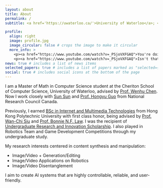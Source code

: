 ```yaml
---
layout: about
title: About
permalink: /
subtitle: <a href='https://uwaterloo.ca/'>University of Waterloo</a>; <a href='https://vectorinstitute.ai/'>Vector Institute</a>;

profile:
  align: right
  image: profile.jpg
  image_circular: false # crops the image to make it circular
  more_info: >
    <p><a href="https://www.youtube.com/watch?v=_PSjoVXFGAQ">You're doing what you love.</a></p>
    <p><a href="https://www.youtube.com/watch?v=_PSjoVXFGAQ">Isn't that enough?</a></p>
news: true # includes a list of news items
selected_papers: true # includes a list of papers marked as "selected={true}"
social: true # includes social icons at the bottom of the page
---
```


I am a Master of Math in Computer Science student at the Cheriton School of Computer Science, University of Waterloo, advised by [Prof. Wenhu Chen](https://wenhuchen.github.io/). Now I work closely with [Sun Sun](https://scholar.google.ca/citations?user=2X_jP6kAAAAJ&hl=en) and [Prof. Hongyu Guo](https://uniweb.uottawa.ca/view/profile/members/4499) from National Research Council Canada.

Previously, I earned [BSc in Internet and Multimedia Technologies](https://www.polyu.edu.hk/eie/prospective-students/undergraduate-students/student-and-graduate-stories/) from Hong Kong Polytechnic University with first class honor, being advised by [Prof. Wan-Chi Siu](https://scholar.google.com/citations?user=ouQRncoAAAAJ&hl=en) and [Prof. Bonnie N.F. Law](https://www.polyu.edu.hk/en/eee/people/academic-staff-and-teaching-staff/dr-law-ngai-fong-bonnie/). I was the recipient of [Undergraduate Research and Innovation Scholarship](https://www.polyu.edu.hk/en/gs/ug-research/uris/about-uris/). I also played in Robotics Team and Game Development Competitions through my undergraduate study.

My research interests centered in content synthesis and manipulation:

- Image/Video + Generation/Editing
- Image/Video Applications on Robotics
- Image/Video Disentanglement

I aim to create AI systems that are highly controllable, reliable, and user-friendly.
